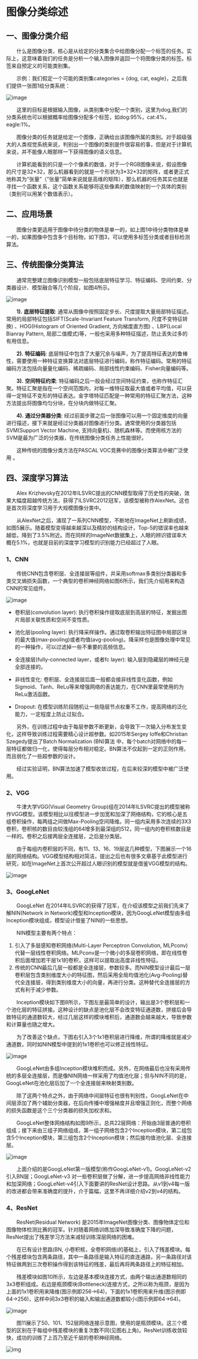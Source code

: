 # 图像分类综述

## 一、图像分类介绍

　　什么是图像分类，核心是从给定的分类集合中给图像分配一个标签的任务。实际上，这意味着我们的任务是分析一个输入图像并返回一个将图像分类的标签。标签来自预定义的可能类别集。

　　示例：我们假定一个可能的类别集categories = {dog, cat, eagle}，之后我们提供一张图1给分类系统：



![image](图像分类综述.assets/RxDOgS.png)

　　这里的目标是根据输入图像，从类别集中分配一个类别，这里为dog,我们的分类系统也可以根据概率给图像分配多个标签，如dog:95%，cat:4%，eagle:1%。

　　图像分类的任务就是给定一个图像，正确给出该图像所属的类别。对于超级强大的人类视觉系统来说，判别出一个图像的类别是件很容易的事，但是对于计算机来说，并不能像人眼那样一下获得图像的语义信息。

　　计算机能看到的只是一个个像素的数值，对于一个RGB图像来说，假设图像的尺寸是32\*32，那么机器看到的就是一个形状为3\*32\*32的矩阵，或者更正式地称其为“张量”（“张量”简单来说就是高维的矩阵），那么机器的任务其实也就是寻找一个函数关系，这个函数关系能够将这些像素的数值映射到一个具体的类别（类别可以用某个数值表示）。

## 二、应用场景

　　图像分类更适用于图像中待分类的物体是单一的，如上图1中待分类物体是单一的，如果图像中包含多个目标物，如下图3，可以使用多标签分类或者目标检测算法。

## 三、传统图像分类算法

　　通常完整建立图像识别模型一般包括底层特征学习、特征编码、空间约束、分类器设计、模型融合等几个阶段，如图4所示。

![image](图像分类综述.assets/RxrC40.png)

　　**1).** **底层特征提取**: 通常从图像中按照固定步长、尺度提取大量局部特征描述。常用的局部特征包括SIFT(Scale-Invariant Feature Transform, 尺度不变特征转换) 、HOG(Histogram of Oriented Gradient, 方向梯度直方图) 、LBP(Local Bianray Pattern, 局部二值模式)等，一般也采用多种特征描述，防止丢失过多的有用信息。

　　**2).** **特征编码**: 底层特征中包含了大量冗余与噪声，为了提高特征表达的鲁棒性，需要使用一种特征变换算法对底层特征进行编码，称作特征编码。常用的特征编码方法包括向量量化编码、稀疏编码、局部线性约束编码、Fisher向量编码等。

　　**3).** **空间特征约束**: 特征编码之后一般会经过空间特征约束，也称作特征汇聚。特征汇聚是指在一个空间范围内，对每一维特征取最大值或者平均值，可以获得一定特征不变形的特征表达。金字塔特征匹配是一种常用的特征汇聚方法，这种方法提出将图像均匀分块，在分块内做特征汇聚。

　　**4).** **通过分类器分类**: 经过前面步骤之后一张图像可以用一个固定维度的向量进行描述，接下来就是经过分类器对图像进行分类。通常使用的分类器包括SVM(Support Vector Machine, 支持向量机)、随机森林等。而使用核方法的SVM是最为广泛的分类器，在传统图像分类任务上性能很好。

　　这种传统的图像分类方法在PASCAL VOC竞赛中的图像分类算法中被广泛使用 。

## 四、深度学习算法

　　Alex Krizhevsky在2012年ILSVRC提出的CNN模型取得了历史性的突破，效果大幅度超越传统方法，获得了ILSVRC2012冠军，该模型被称作AlexNet。这也是首次将深度学习用于大规模图像分类中。

　　从AlexNet之后，涌现了一系列CNN模型，不断地在ImageNet上刷新成绩，如图5展示。随着模型变得越来越深以及精妙的结构设计，Top-5的错误率也越来越低，降到了3.5%附近。而在同样的ImageNet数据集上，人眼的辨识错误率大概在5.1%，也就是目前的深度学习模型的识别能力已经超过了人眼。

### 1、CNN

　　传统CNN包含卷积层、全连接层等组件，并采用softmax多类别分类器和多类交叉熵损失函数，一个典型的卷积神经网络如图6所示，我们先介绍用来构造CNN的常见组件。

![image](图像分类综述.assets/RxsmQS.png)

- 卷积层(convolution layer): 执行卷积操作提取底层到高层的特征，发掘出图片局部关联性质和空间不变性质。

- 池化层(pooling layer): 执行降采样操作。通过取卷积输出特征图中局部区块的最大值(max-pooling)或者均值(avg-pooling)。降采样也是图像处理中常见的一种操作，可以过滤掉一些不重要的高频信息。

- 全连接层(fully-connected layer，或者fc layer): 输入层到隐藏层的神经元是全部连接的。
- 非线性变化: 卷积层、全连接层后面一般都会接非线性变化函数，例如Sigmoid、Tanh、ReLu等来增强网络的表达能力，在CNN里最常使用的为ReLu激活函数。
- Dropout: 在模型训练阶段随机让一些隐层节点权重不工作，提高网络的泛化能力，一定程度上防止过拟合。

　　另外，在训练过程中由于每层参数不断更新，会导致下一次输入分布发生变化，这样导致训练过程需要精心设计超参数。如2015年Sergey Ioffe和Christian Szegedy提出了Batch Normalization (BN)算法 中，每个batch对网络中的每一层特征都做归一化，使得每层分布相对稳定。BN算法不仅起到一定的正则作用，而且弱化了一些超参数的设计。

　　经过实验证明，BN算法加速了模型收敛过程，在后来较深的模型中被广泛使用。

### 2、VGG

　　牛津大学VGG(Visual Geometry Group)组在2014年ILSVRC提出的模型被称作VGG模型。该模型相比以往模型进一步加宽和加深了网络结构，它的核心是五组卷积操作，每两组之间做Max-Pooling空间降维。同一组内采用多次连续的3X3卷积，卷积核的数目由较浅组的64增多到最深组的512，同一组内的卷积核数目是一样的。卷积之后接两层全连接层，之后是分类层。

　　由于每组内卷积层的不同，有11、13、16、19层这几种模型，下图展示一个16层的网络结构。VGG模型结构相对简洁，提出之后也有很多文章基于此模型进行研究，如在ImageNet上首次公开超过人眼识别的模型就是借鉴VGG模型的结构。

![image](图像分类综述.assets/Rxs6SK.png)

### 3、GoogLeNet

　　GoogLeNet 在2014年ILSVRC的获得了冠军，在介绍该模型之前我们先来了解NIN(Network in Network)模型和Inception模块，因为GoogLeNet模型由多组Inception模块组成，模型设计借鉴了NIN的一些思想。

　　NIN模型主要有两个特点：

1. 引入了多层感知卷积网络(Multi-Layer Perceptron Convolution, MLPconv)代替一层线性卷积网络。MLPconv是一个微小的多层卷积网络，即在线性卷积后面增加若干层1x1的卷积，这样可以提取出高度非线性特征。
2. 传统的CNN最后几层一般都是全连接层，参数较多。而NIN模型设计最后一层卷积层包含类别维度大小的特征图，然后采用全局均值池化(Avg-Pooling)替代全连接层，得到类别维度大小的向量，再进行分类。这种替代全连接层的方式有利于减少参数。

　　Inception模块如下图8所示，下图左是最简单的设计，输出是3个卷积层和一个池化层的特征拼接。这种设计的缺点是池化层不会改变特征通道数，拼接后会导致特征的通道数较大，经过几层这样的模块堆积后，通道数会越来越大，导致参数和计算量也随之增大。

　　为了改善这个缺点，下图右引入3个1x1卷积层进行降维，所谓的降维就是减少通道数，同时如NIN模型中提到的1x1卷积也可以修正线性特征。

![image](图像分类综述.assets/RxsIYt.png)

　　GoogLeNet由多组Inception模块堆积而成。另外，在网络最后也没有采用传统的多层全连接层，而是像NIN网络一样采用了均值池化层；但与NIN不同的是，GoogLeNet在池化层后加了一个全连接层来映射类别数。

　　除了这两个特点之外，由于网络中间层特征也很有判别性，GoogLeNet在中间层添加了两个辅助分类器，在后向传播中增强梯度并且增强正则化，而整个网络的损失函数是这个三个分类器的损失加权求和。

　　GoogLeNet整体网络结构如图9所示，总共22层网络：开始由3层普通的卷积组成；接下来由三组子网络组成，第一组子网络包含2个Inception模块，第二组包含5个Inception模块，第三组包含2个Inception模块；然后接均值池化层、全连接层。

![image](图像分类综述.assets/Rxs7Sf.png)

　　上面介绍的是GoogLeNet第一版模型(称作GoogLeNet-v1)。GoogLeNet-v2引入BN层；GoogLeNet-v3 对一些卷积层做了分解，进一步提高网络非线性能力和加深网络；GoogLeNet-v4引入下面要讲的ResNet设计思路。从v1到v4每一版的改进都会带来准确度的提升，介于篇幅，这里不再详细介绍v2到v4的结构。

### 4、ResNet

　　ResNet(Residual Network) 是2015年ImageNet图像分类、图像物体定位和图像物体检测比赛的冠军。针对随着网络训练加深导致准确度下降的问题，ResNet提出了残差学习方法来减轻训练深层网络的困难。

　　在已有设计思路(BN, 小卷积核，全卷积网络)的基础上，引入了残差模块。每个残差模块包含两条路径，其中一条路径是输入特征的直连通路，另一条路径对该特征做两到三次卷积操作得到该特征的残差，最后再将两条路径上的特征相加。

　　残差模块如图10所示，左边是基本模块连接方式，由两个输出通道数相同的3x3卷积组成。右边是瓶颈模块(Bottleneck)连接方式，之所以称为瓶颈，是因为上面的1x1卷积用来降维(图示例即256->64)，下面的1x1卷积用来升维(图示例即64->256)，这样中间3x3卷积的输入和输出通道数都较小(图示例即64->64)。

![image](图像分类综述.assets/Rxsb6S.png)

　　图11展示了50、101、152层网络连接示意图，使用的是瓶颈模块。这三个模型的区别在于每组中残差模块的重复次数不同(见图右上角)。ResNet训练收敛较快，成功的训练了上百乃至近千层的卷积神经网络。

![img](图像分类综述.assets/1126989-20200311151937565-832752578.png)


